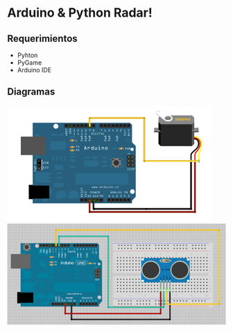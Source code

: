 Arduino & Python Radar!
===================

## Requerimientos
* Pyhton
* PyGame
* Arduino IDE

## Diagramas
![Servomotor Diagram](https://raw.githubusercontent.com/aalonzolu/ArduinoPythonRadar/master/images/servo.png)
![Ultrasonic diagram](https://github.com/aalonzolu/ArduinoPythonRadar/blob/master/images/ultrasonic.png?raw=true)
